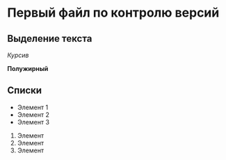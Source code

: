 # Первый файл по контролю версий

## Выделение текста

*Курсив*

**Полужирный**

## Списки

* Элемент 1
* Элемент 2 
* Элемент 3

1. Элемент 
2. Элемент 
3. Элемент 
